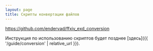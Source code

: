 ```yaml
---
layout: page
title: Скрипты конвертации файлов
---
```


<https://github.com/endervad/ffxiv_exd_conversion>

Инструкция по использованию скриптов будет позднее [здесь]({{ '/guide/conversion' | relative_url }}).